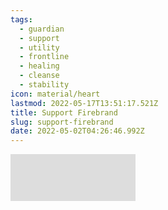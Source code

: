 ```yaml
---
tags:
  - guardian
  - support
  - utility
  - frontline
  - healing
  - cleanse
  - stability
icon: material/heart
lastmod: 2022-05-17T13:51:17.521Z
title: Support Firebrand
slug: support-firebrand
date: 2022-05-02T04:26:46.992Z
---
```

<style>
  #outerdiv 
{ 
width:200px; 
height:75px; 
overflow:hidden; 
position:relative; 
}

#innerIframe 
{ 
position:absolute; 
top:-370px; 
left:-1050px; 
width:1300px; 
height:1450px; 
}
</style>
<div id="outerdiv"> 
<iframe src="https://optimizer.discretize.eu/build/?m=fractals&v=2&data=XQAAAAKfAAAAAAAAAABuAACjtm5kAy-0tIT3Un44Gmlz7HEPDAHHSGr5xulD7tKGhJVNzvo_UspYCe0w9jiHuPZdfSKtVHgjy9y6RXR6FJePXG-GpiP9vr5RdtkD4MjlqaC_azN6UHxnNr3gXNe161XQRdmkuGSY0IyusUrX275we2mC39Op9ua2_O-2JeXyR0e5CjRebDVaQplTTrctMTR2uZ5_-mZogA" id="innerIframe" scrolling="no"></iframe> 
</div>

